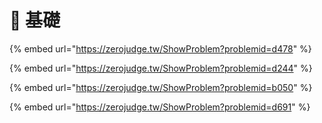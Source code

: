 # 🐌 基礎

{% embed url="https://zerojudge.tw/ShowProblem?problemid=d478" %}



{% embed url="https://zerojudge.tw/ShowProblem?problemid=d244" %}

{% embed url="https://zerojudge.tw/ShowProblem?problemid=b050" %}

{% embed url="https://zerojudge.tw/ShowProblem?problemid=d691" %}



